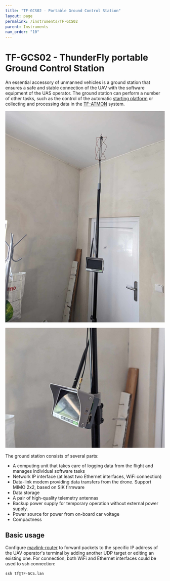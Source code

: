 ```yaml
---
title: "TF-GCS02 - Portable Ground Control Station"
layout: page
permalink: /instruments/TF-GCS02
parent: Instruments
nav_order: "10"
---
```


# TF-GCS02 - ThunderFly portable Ground Control Station

An essential accessory of unmanned vehicles is a ground station that ensures a safe and stable connection of the UAV with the software equipment of the UAS operator. The ground station can perform a number of other tasks, such as the control of the automatic [starting platform](https://github.com/ThunderFly-aerospace/TF-SIMPLEPLATFORM) or collecting and processing data in the [TF-ATMON](https://www.thunderfly.cz/tf-atmon/) system.

![TF-GCS02 antenna mount](https://raw.githubusercontent.com/ThunderFly-aerospace/TF-GCS02/TF-GCS02/doc/img/TF-GCS02.jpg)

![TF-GCS02 terminal](https://raw.githubusercontent.com/ThunderFly-aerospace/TF-GCS02/TF-GCS02/doc/img/TF-GCS02_terminal.jpg)


The ground station consists of several parts:
 * A computing unit that takes care of logging data from the flight and manages individual software tasks
 * Network IP interface (at least two Ethernet interfaces, WiFi connection)
 * Data-link modem providing data transfers from the drone. Support MIMO 2x2, based on SIK firmware
 * Data storage
 * A pair of high-quality telemetry antennas
 * Backup power supply for temporary operation without external power supply.
 * Power source for power from on-board car voltage
 * Compactness

## Basic usage

Configure [mavlink-router](https://github.com/mavlink-router/mavlink-router) to forward packets to the specific IP address of the UAV operator's terminal by adding another UDP target or editing an existing one.
For connection, both WiFi and Ethernet interfaces could be used to ssh connection:

    ssh tf@TF-GCS.lan  
